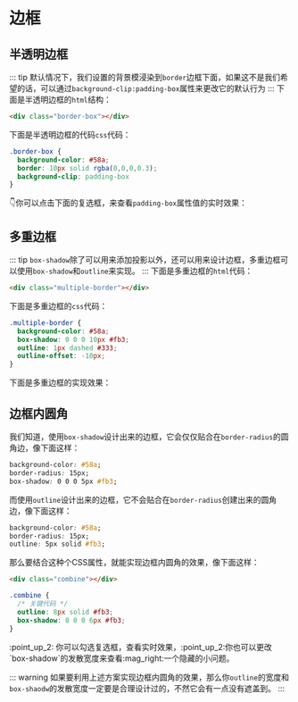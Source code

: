 # 边框

## 半透明边框
::: tip
默认情况下，我们设置的背景模浸染到`border`边框下面，如果这不是我们希望的话，可以通过`background-clip:padding-box`属性来更改它的默认行为
:::
下面是半透明边框的`html`结构：
```html
<div class="border-box"></div>
```
下面是半透明边框的代码`css`代码：
```css
.border-box {
  background-color: #58a;
  border: 10px solid rgba(0,0,0,0.3);
  background-clip: padding-box
}
```
:point_down:你可以点击下面的复选框，来查看`padding-box`属性值的实时效果：
<opacity-border/>

## 多重边框
::: tip
`box-shadow`除了可以用来添加投影以外，还可以用来设计边框，多重边框可以使用`box-shadow`和`outline`来实现。
:::
下面是多重边框的`html`代码：
```html
<div class="multiple-border"></div>
```
下面是多重边框的`css`代码：
```css
.multiple-border {
  background-color: #58a;
  box-shadow: 0 0 0 10px #fb3;
  outline: 1px dashed #333;
  outline-offset: -10px;
}
```
下面是多重边框的实现效果：
<multiple-border/>

## 边框内圆角
我们知道，使用`box-shadow`设计出来的边框，它会仅仅贴合在`border-radius`的圆角边，像下面这样：
```css
background-color: #58a;
border-radius: 15px;
box-shadow: 0 0 0 5px #fb3;
```
<border-radius :index="1"/>

而使用`outline`设计出来的边框，它不会贴合在`border-radius`创建出来的圆角边，像下面这样：
```css
background-color: #58a;
border-radius: 15px;
outline: 5px solid #fb3;
```
<border-radius :index="2"/>

那么要结合这种个CSS属性，就能实现边框内圆角的效果，像下面这样：
```html
<div class="combine"></div>
```
```css
.combine {
  /* 关键代码 */
  outline: 8px solid #fb3;
  box-shadow: 0 0 0 6px #fb3;
}
```
<border-radius :index="3"/>
:point_up_2: 你可以勾选复选框，查看实时效果，:point_up_2:你也可以更改`box-shadow`的发散宽度来查看:mag_right:一个隐藏的小问题。

::: warning
如果要利用上述方案实现边框内圆角的效果，那么你`outline`的宽度和`box-shaodw`的发散宽度一定要是合理设计过的，不然它会有一点没有遮盖到。
:::
